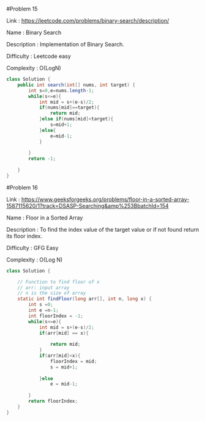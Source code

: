 #Problem 15

Link : https://leetcode.com/problems/binary-search/description/

Name : Binary Search

Description : Implementation of Binary Search.

Difficulty : Leetcode easy

Complexity : O(LogN)

```java
class Solution {
    public int search(int[] nums, int target) {
        int s=0,e=nums.length-1;
        while(s<=e){
            int mid = s+(e-s)/2;
            if(nums[mid]==target){
                return mid;
            }else if(nums[mid]<target){
                s=mid+1;
            }else{
                e=mid-1;
            }
            
        }
        return -1;
        
    }
}
```

#Problem 16

Link : https://www.geeksforgeeks.org/problems/floor-in-a-sorted-array-1587115620/1?track=DSASP-Searching&amp%253BbatchId=154

Name : Floor in a Sorted Array

Description : To find the index value of the target value or if not found return its floor index.

Difficulty : GFG Easy

Complexity : O(Log N)

```java
class Solution {

    // Function to find floor of x
    // arr: input array
    // n is the size of array
    static int findFloor(long arr[], int n, long x) {
        int s =0;
        int e =n-1;
        int floorIndex = -1;
        while(s<=e){
            int mid = s+(e-s)/2;
            if(arr[mid] == x){
                
                return mid;
            }
            if(arr[mid]<x){
                floorIndex = mid;
                s = mid+1;
                
            }else
                e = mid-1;
                
        }
        return floorIndex;
    }
}
```
